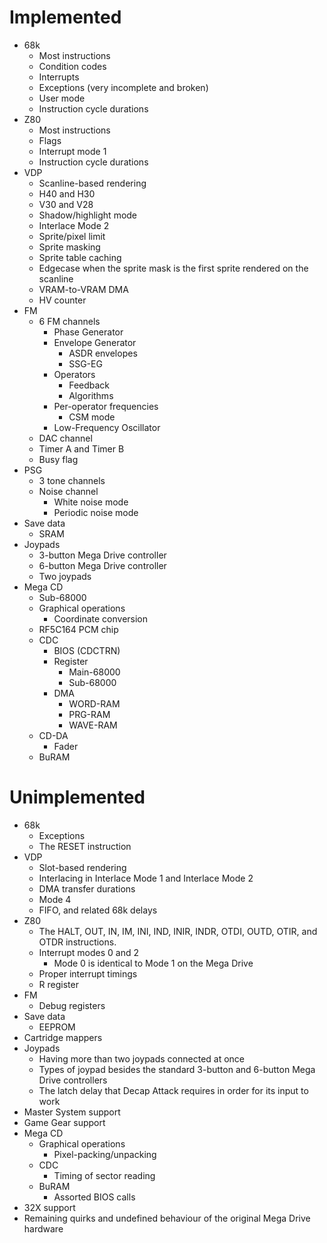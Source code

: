 # Implemented
- 68k
  - Most instructions
  - Condition codes
  - Interrupts
  - Exceptions (very incomplete and broken)
  - User mode
  - Instruction cycle durations
- Z80
  - Most instructions
  - Flags
  - Interrupt mode 1
  - Instruction cycle durations
- VDP
  - Scanline-based rendering
  - H40 and H30
  - V30 and V28
  - Shadow/highlight mode
  - Interlace Mode 2
  - Sprite/pixel limit
  - Sprite masking
  - Sprite table caching
  - Edgecase when the sprite mask is the first sprite rendered on the scanline
  - VRAM-to-VRAM DMA
  - HV counter
- FM
  - 6 FM channels
    - Phase Generator
    - Envelope Generator
      - ASDR envelopes
      - SSG-EG
    - Operators
      - Feedback
      - Algorithms
    - Per-operator frequencies
      - CSM mode
    - Low-Frequency Oscillator
  - DAC channel
  - Timer A and Timer B
  - Busy flag
- PSG
  - 3 tone channels
  - Noise channel
    - White noise mode
    - Periodic noise mode
- Save data
  - SRAM
- Joypads
  - 3-button Mega Drive controller
  - 6-button Mega Drive controller
  - Two joypads
- Mega CD
  - Sub-68000
  - Graphical operations
    - Coordinate conversion
  - RF5C164 PCM chip
  - CDC
    - BIOS (CDCTRN)
    - Register
      - Main-68000
      - Sub-68000
    - DMA
      - WORD-RAM
      - PRG-RAM
      - WAVE-RAM
  - CD-DA
    - Fader
  - BuRAM

# Unimplemented
- 68k
  - Exceptions
  - The RESET instruction
- VDP
  - Slot-based rendering
  - Interlacing in Interlace Mode 1 and Interlace Mode 2
  - DMA transfer durations
  - Mode 4
  - FIFO, and related 68k delays
- Z80
  - The HALT, OUT, IN, IM, INI, IND, INIR, INDR, OTDI, OUTD, OTIR, and OTDR
    instructions.
  - Interrupt modes 0 and 2
    - Mode 0 is identical to Mode 1 on the Mega Drive
  - Proper interrupt timings
  - R register
- FM
  - Debug registers
- Save data
  - EEPROM
- Cartridge mappers
- Joypads
  - Having more than two joypads connected at once
  - Types of joypad besides the standard 3-button and 6-button Mega Drive controllers
  - The latch delay that Decap Attack requires in order for its input to work
- Master System support
- Game Gear support
- Mega CD
  - Graphical operations
    - Pixel-packing/unpacking
  - CDC
    - Timing of sector reading
  - BuRAM
    - Assorted BIOS calls
- 32X support
- Remaining quirks and undefined behaviour of the original Mega Drive hardware
